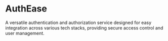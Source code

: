 # AuthEase
A versatile authentication and authorization service designed for easy integration across various tech stacks, providing secure access control and user management.
